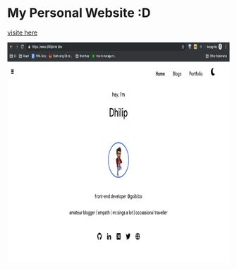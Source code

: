 # My Personal Website  :D

[visite here ](www.dhilipkmr.dev)

<img src="https://raw.githubusercontent.com/dhilipkmr/webapp-samples/master/images/website/Screenshot%202019-04-06%20at%205.19.24%20PM.png" height="500" width="900"/>
